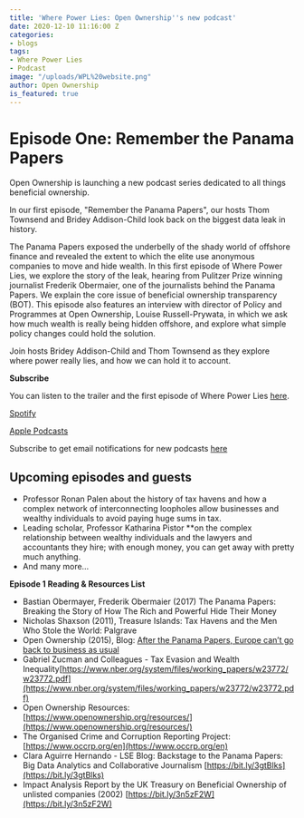 ```yaml
---
title: 'Where Power Lies: Open Ownership''s new podcast'
date: 2020-12-10 11:16:00 Z
categories:
- blogs
tags:
- Where Power Lies
- Podcast
image: "/uploads/WPL%20website.png"
author: Open Ownership
is_featured: true
---
```


# Episode One: Remember the Panama Papers 

Open Ownership is launching a new podcast series dedicated to all things beneficial ownership. 

In our first episode, "Remember the Panama Papers", our hosts Thom Townsend and Bridey Addison-Child look back on the biggest data leak in history.

The Panama Papers exposed the underbelly of the shady world of offshore finance and revealed the extent to which the elite use anonymous companies to move and hide wealth. In this first episode of Where Power Lies, we explore the story of the leak, hearing from Pulitzer Prize winning journalist Frederik Obermaier, one of the journalists behind the Panama Papers. We explain the core issue of beneficial ownership transparency (BOT). This episode also features an interview with director of Policy and Programmes at Open Ownership, Louise Russell-Prywata, in which we ask how much wealth is really being hidden offshore, and explore what simple policy changes could hold the solution. 

Join hosts Bridey Addison-Child and Thom Townsend as they explore where power really lies, and how we can hold it to account. 

**Subscribe**

You can listen to the trailer and the first episode of Where Power Lies [here](https://anchor.fm/open-ownership). 

[Spotify](https://open.spotify.com/show/16qG5QqWvFgJhobC6QdKBO)

[Apple Podcasts](https://podcasts.apple.com/gb/podcast/where-power-lies/id1524823475?i=1000501814113)

Subscribe to get email notifications for new podcasts [here](http://mailchi.mp/5afaf6c00a06/where-power-lies-landing-page)

## Upcoming episodes and guests



*   Professor Ronan Palen about the history of tax havens and how a complex network of interconnecting loopholes allow businesses and wealthy individuals to avoid paying huge sums in tax.
*   Leading scholar, Professor Katharina Pistor **on the complex relationship between wealthy individuals and the lawyers and accountants they hire; with enough money, you can get away with pretty much anything.
*   And many more…

**Episode 1 Reading & Resources List**



*   Bastian Obermayer, Frederik Obermaier (2017) The Panama Papers: Breaking the Story of How The Rich and Powerful Hide Their Money 
*   Nicholas Shaxson (2011), Treasure Islands: Tax Havens and the Men Who Stole the World: Palgrave
*   Open Ownership (2015), Blog: [After the Panama Papers, Europe can’t go back to business as usual ](https://www.openownership.org/news/after-the-panama-papers-europe-cant-go-back-to-business-as-usual/)
*   Gabriel Zucman and Colleagues - Tax Evasion and Wealth Inequality[https://www.nber.org/system/files/working_papers/w23772/w23772.pdf](https://www.nber.org/system/files/working_papers/w23772/w23772.pdf)
*   Open Ownership Resources: [https://www.openownership.org/resources/](https://www.openownership.org/resources/)
*   The Organised Crime and Corruption Reporting Project: [https://www.occrp.org/en](https://www.occrp.org/en)
*   Clara Aguirre Hernando - LSE Blog: Backstage to the Panama Papers: Big Data Analytics and Collaborative Journalism [https://bit.ly/3gtBlks](https://bit.ly/3gtBlks)
*   Impact Analysis Report by the UK Treasury on Beneficial Ownership of unlisted companies (2002)  [https://bit.ly/3n5zF2W](https://bit.ly/3n5zF2W) 